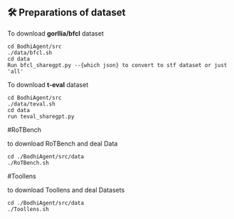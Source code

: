 ## 🛠️ Preparations of dataset

To download **gorllia/bfcl** dataset

```
cd BodhiAgent/src
./data/bfcl.sh
cd data
Run bfcl_sharegpt.py --{which json} to convert to stf dataset or just 'all'
```

To download **t-eval** dataset

```
cd BodhiAgent/src
./data/teval.sh
cd data
run teval_sharegpt.py 
```

#RoTBench

to download RoTBench and deal Data
```
cd ./BodhiAgent/src/data
./RoTBench.sh
```

#Toollens

to download Toollens and deal Datasets
```
cd ./BodhiAgent/src/data
./Toollens.sh
```
